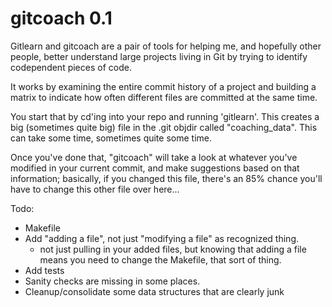 gitcoach 0.1
============

Gitlearn and gitcoach are a pair of tools for helping me, and hopefully 
other people, better understand large projects living in Git by trying
to identify codependent pieces of code.  

It works by examining the entire commit history of a project and building a
matrix to indicate how often different files are committed at the same time.

You start that by cd'ing into your repo and running 'gitlearn'. This creates
a big (sometimes quite big) file in the .git objdir called "coaching_data".
This can take some time, sometimes quite some time. 

Once you've done that, "gitcoach" will take a look at whatever you've modified
in your current commit, and make suggestions based on that information; basically,
if you changed this file, there's an 85% chance you'll have to change this other
file over here... 


Todo:

- Makefile
- Add "adding a file", not just "modifying a file" as recognized thing.
    - not just pulling in your added files, but knowing that adding a
      file means you need to change the Makefile, that sort of thing.
- Add tests
- Sanity checks are missing in some places.
- Cleanup/consolidate some data structures that are clearly junk


